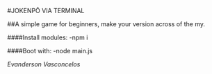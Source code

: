 #JOKENPÔ VIA TERMINAL

##A simple game for beginners, make your version across of the my.


####Install modules:
-npm i

####Boot with:
-node main.js

_Evanderson Vasconcelos_